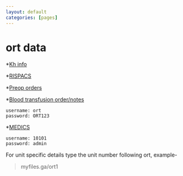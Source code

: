 ```yaml
---
layout: default
categories: [pages]
---
```


# ort data


*[Kh info](http://172.16.7.105)

*[RISPACS](http://172.16.8.100/Physician?loginTo=RIS)

*[Preop orders](https://docs.google.com/document/d/1U5q8ZhFs09otT8U4FQADgoNHWjfsAmgB2lO4vQDSgBY/edit?usp=sharing)

*[Blood transfusion order/notes](https://docs.google.com/document/d/1OCKdu_11rQ7iOSH3SPmTTuYBs7oCFq6CslAgAkM_PIY/edit?usp=sharing)

```
username: ort
password: ORT123
```

*[MEDICS](http://172.16.7.196/medics/UDesktop?mode=0)

```
username: 10101
password: admin
```

For unit specific details type the unit number following ort, example-
>myfiles.ga/ort1
